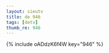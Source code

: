 ```yaml
--- 
layout: sieutv
title: de 946
tags: [detv]
thumb_re: 946
---
```

{% include oADdzK6f4W key="946" %} 
